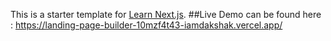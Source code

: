 This is a starter template for [Learn Next.js](https://nextjs.org/learn).
##Live Demo can be found here : 
https://landing-page-builder-10mzf4t43-iamdakshak.vercel.app/
